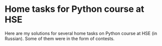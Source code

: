 # Home tasks for Python course at HSE

Here are my solutions for several home tasks on Python course at HSE (in Russian). Some of them were in the form of contests.
